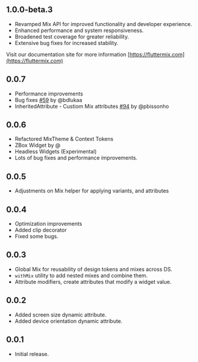 ## 1.0.0-beta.3

- Revamped Mix API for improved functionality and developer experience.
- Enhanced performance and system responsiveness.
- Broadened test coverage for greater reliability.
- Extensive bug fixes for increased stability.

Visit our documentation site for more information [https://fluttermix.com](https://fluttermix.com)

## 0.0.7

- Performance improvements
- Bug fixes [#59](https://github.com/leoafarias/mix/issues/59) by @bdlukaa
- InheritedAttribute - Custiom Mix attributes [#94](https://github.com/leoafarias/mix/pull/94) by @pbissonho

## 0.0.6

- Refactored MixTheme & Context Tokens
- ZBox Widget by @
- Headless Widgets (Experimental)
- Lots of bug fixes and performance improvements.

## 0.0.5

- Adjustments on Mix helper for applying variants, and attributes

## 0.0.4

- Optimization improvements
- Added clip decorator
- Fixed some bugs.

## 0.0.3

- Global Mix for reusability of design tokens and mixes across DS.
- `withMix` utility to add nested mixes and combine them.
- Attribute modifiers, create attributes that modify a widget value.

## 0.0.2

- Added screen size dynamic attribute.
- Added device orientation dynamic attribute.

## 0.0.1

- Initial release.
